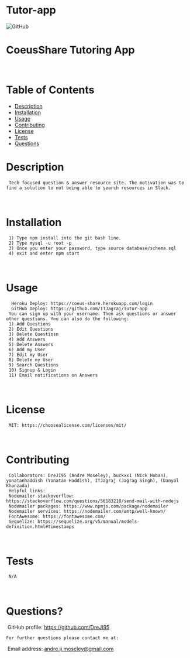 # Tutor-app

  ![GitHub](https://img.shields.io/badge/license-MIT-blue)
​
  # CoeusShare Tutoring App
​
  # Table of Contents
  * [Description](#description)
  * [Installation](#installation)
  * [Usage](#usage)
  * [Contributing](#contributing)
  * [License](#license)
  * [Tests](#tests)
  * [Questions](#questions?)
​
  # Description
     Tech focused question & answer resource site. The motivation was to find a solution to not being able to search resources in Slack. 
​
  # Installation 
     1) Type npm install into the git bash line. 
     2) Type mysql -u root -p 
     3) Once you enter your password, type source database/schema.sql 
     4) exit and enter npm start
​
  # Usage 
      Heroku Deploy: https://coeus-share.herokuapp.com/login
      GitHub Deploy: https://github.com/ITJagraj/Tutor-app
     You can sign up with your username. Then ask questions or answer other questions. You can also do the following:
     1) Add Questions
     2) Edit Questions
     3) Delete Questiosn
     4) Add Answers
     5) Delete Answers
     6) Add my User
     7) Edit my User
     8) Delete my User
     9) Search Questions
     10) Signup & Login
     11) Email notifications on Answers
​
  # License
     MIT: https://choosealicense.com/licenses/mit/
​
  # Contributing
     Collaborators: DreJI95 (Andre Moseley), buckxx1 (Nick Hoban), yonatanhaddish (Yonatan Haddish), ITJagraj (Jagrag Singh), (Danyal Khanzada)
     Helpful links: 
     Nodemailer stackoverflow: https://stackoverflow.com/questions/56183218/send-mail-with-nodejs
     Nodemailer packages: https://www.npmjs.com/package/nodemailer
     Nodemailer services: https://nodemailer.com/smtp/well-known/
     FontAwesome: https://fontawesome.com/
     Sequelize: https://sequelize.org/v5/manual/models-definition.html#timestamps
​
  # Tests
     N/A
​
  # Questions?
​
    GitHub profile: https://github.com/DreJI95
     
    For further questions please contact me at:
​
    Email address: andre.ji.moseley@gmail.com
